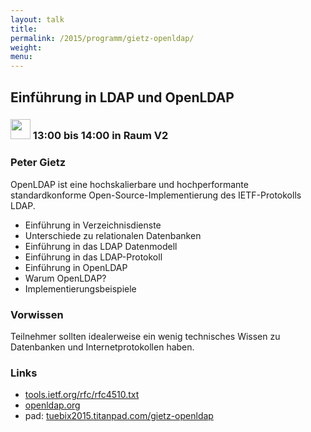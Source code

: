```yaml
---
layout: talk
title:
permalink: /2015/programm/gietz-openldap/
weight: 
menu:
---
```


## Einführung&nbsp;in&nbsp;LDAP&nbsp;und&nbsp;OpenLDAP

### <img height = "32" src="../../../images/talk.svg"> 13:00 bis 14:00 in Raum V2

### Peter&nbsp;Gietz

OpenLDAP ist eine hochskalierbare und hochperformante standardkonforme Open-Source-Implementierung des IETF-Protokolls LDAP.

- Einführung in Verzeichnisdienste
- Unterschiede zu relationalen Datenbanken
- Einführung in das LDAP Datenmodell
- Einführung in das LDAP-Protokoll
- Einführung in OpenLDAP
- Warum OpenLDAP?
- Implementierungsbeispiele

### Vorwissen

Teilnehmer sollten idealerweise ein wenig technisches Wissen zu Datenbanken und Internetprotokollen haben.

### Links

- <a href="https://tools.ietf.org/rfc/rfc4510.txt" target="_blank">tools.ietf.org/rfc/rfc4510.txt</a>
- <a href="http://www.openldap.org" target="_blank">openldap.org</a>
- pad: <a href="https://tuebix2015.titanpad.com/gietz-openldap" target="_blank">tuebix2015.titanpad.com/gietz-openldap</a>
